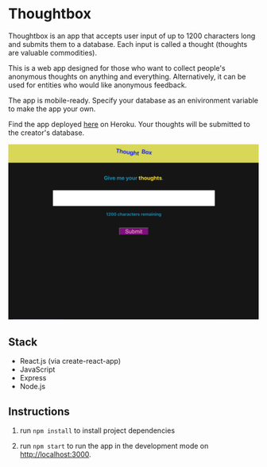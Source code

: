 # Thoughtbox

Thoughtbox is an app that accepts user input of up to 1200 characters long and submits them to a database. Each input is called a thought (thoughts are valuable commodities). 

This is a web app designed for those who want to collect people's anonymous thoughts on anything and everything. Alternatively, it can be used for entities who would like anonymous feedback.

The app is mobile-ready. Specify your database as an enivironment variable to make the app your own.

Find the app deployed [here](https://thotbox.herokuapp.com/) on Heroku. Your thoughts will be submitted to the creator's database.

![thoughtbox](https://github.com/eileenlimur/thoughtbox/blob/master/client/public/ThotBox.png)

## Stack
- React.js (via create-react-app)
- JavaScript
- Express
- Node.js

## Instructions

1. run `npm install` to install project dependencies

2. run `npm start` to run the app in the development mode on [http://localhost:3000](http://localhost:3000).